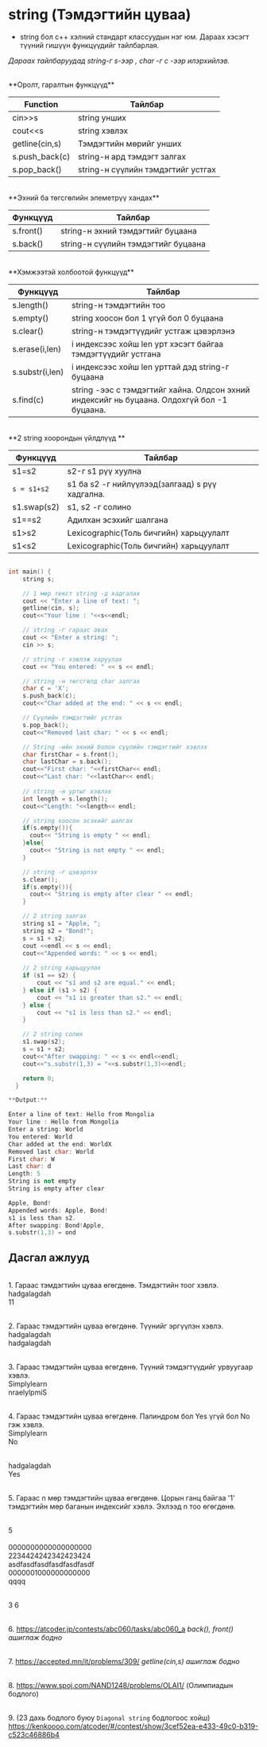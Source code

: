 # string (Тэмдэгтийн цуваа)

- string бол c++ хэлний стандарт классуудын нэг юм. Дараах хэсэгт түүний гишүүн функцүүдийг тайлбарлая.
 

*Дараах тайлбаруудад string-г s-ээр , char -г c -ээр 
илэрхийлэв.*

<br/>
**Оролт, гаралтын функцүүд** 

| Function|  Тайлбар  |
|------|-------| 
| cin>>s |  string унших |
| cout<<s |  string хэвлэх |
| getline(cin,s)|  Тэмдэгтийн мөрийг унших |
| s.push_back(c)|  string-н ард тэмдэгт залгах |
| s.pop_back()  |  string-н сүүлийн тэмдэгтийг устгах|

<br/>
**Эхний ба төгсгөлийн элеметрүү хандах**

| Функцүүд |Тайлбар|
|-----|-----|
|s.front()| string-н эхний тэмдэгтийг буцаана |
|s.back()|  string-н сүүлийн тэмдэгтийг буцаана |


<br/>
**Хэмжээтэй холбоотой функцүүд**

| Функцүүд | Тайлбар|
|-----|-----|
|s.length()| string-н тэмдэгтийн тоо |
|s.empty()| string хоосон бол 1 үгүй бол 0 буцаана|
|s.clear()| string-н тэмдэгтүүдийг устгаж цэвэрлэнэ|
|s.erase(i,len)| i индексээс хойш len урт хэсэгт байгаа тэмдэгтүүдийг устгана |
|s.substr(i,len)| i индексээс хойш len урттай дэд string-г буцаана |
|s.find(c)| string -ээс с тэмдэгтийг хайна. Олдсон эхний индексийг нь буцаана. Олдохгүй бол -1 буцаана. |


<br/>
**2 string хоорондын үйлдлүүд **

| Функцүүд |Тайлбар|
|-----|-----|
|s1=s2| s2-г s1 рүү хуулна |
|`s = s1+s2`| s1 ба s2 -г нийлүүлээд(залгаад) s рүү хадгална. |
|s1.swap(s2)| s1, s2 -г солино  |
|s1==s2| Адилхан эсэхийг шалгана |
|s1>s2|  Lexicographic(Толь бичгийн) харьцуулалт  |
|s1<s2|  Lexicographic(Толь бичгийн) харьцуулалт  |


``` c++

int main() {
    string s;

    // 1 мөр текст string -д хадгалах
    cout << "Enter a line of text: ";
    getline(cin, s);
    cout<<"Your line : "<<s<<endl;

    // string -г гараас авах
    cout << "Enter a string: ";
    cin >> s;

    // string -г хэвлэж харуулах
    cout << "You entered: " << s << endl;

    // string -н төгсгөлд char залгах
    char c = 'X';
    s.push_back(c);
    cout<<"Char added at the end: " << s << endl;

    // Сүүлийн тэмдэгтийг устгах
    s.pop_back();
    cout<<"Removed last char: " << s << endl;

    // String -ийн эхний болон сүүлийн тэмдэгтийг хэвлэх
    char firstChar = s.front();
    char lastChar = s.back();
    cout<<"First char: "<<firstChar<< endl;
    cout<<"Last char: "<<lastChar<< endl;
    
    // string -н уртыг хэвлэх
    int length = s.length();
    cout<<"Length: "<<length<< endl;

    // string хоосон эсэхийг шалгах
    if(s.empty()){
      cout<< "String is empty " << endl;
    }else{
      cout<< "String is not empty " << endl;
    }

    // string -г цэвэрлэх
    s.clear();
    if(s.empty()){
      cout<< "String is empty after clear " << endl;
    }

    // 2 string залгах
    string s1 = "Apple, ";
    string s2 = "Bond!";
    s = s1 + s2;
    cout <<endl << s << endl;
    cout<<"Appended words: " << s << endl;
    
    // 2 string харьцуулах
    if (s1 == s2) {
        cout << "s1 and s2 are equal." << endl;
    } else if (s1 > s2) {
        cout << "s1 is greater than s2." << endl;
    } else {
        cout << "s1 is less than s2." << endl;
    }

    // 2 string солих
    s1.swap(s2);
    s = s1 + s2;
    cout<<"After swapping: " << s << endl<<endl;
    cout<<"s.substr(1,3) = "<<s.substr(1,3)<<endl;

    return 0;
  }

**Output:**

Enter a line of text: Hello from Mongolia
Your line : Hello from Mongolia
Enter a string: World
You entered: World
Char added at the end: WorldX
Removed last char: World
First char: W
Last char: d
Length: 5
String is not empty
String is empty after clear

Apple, Bond!
Appended words: Apple, Bond!
s1 is less than s2.
After swapping: Bond!Apple,
s.substr(1,3) = ond
```

## Дасгал ажлууд ##

<br>1. Гараас тэмдэгтийн цуваа өгөгдөнө. Тэмдэгтийн тоог хэвлэ.
<br/> hadgalagdah
<br/> 11

<br>2. Гараас тэмдэгтийн цуваа өгөгдөнө. Түүнийг эргүүлэн хэвлэ.
<br/> hadgalagdah
<br/> hadgalagdah

<br>3. Гараас тэмдэгтийн цуваа өгөгдөнө. Түүний тэмдэгтүүдийг урвуугаар хэвлэ.
<br/> Simplylearn
<br/> nraelylpmiS

<br>4. Гараас тэмдэгтийн цуваа өгөгдөнө. Палиндром бол Yes үгүй бол No гэж хэвлэ.
<br/> Simplylearn
<br/> No

<br/> hadgalagdah
<br/> Yes

<br>5. Гараас n мөр тэмдэгтийн цуваа өгөгдөнө. Цорын ганц байгаа '1' тэмдэгтийн мөр баганын индексийг хэвлэ. Эхлээд n тоо өгөгдөнө.

<br/> 5
<br/>
<br/> 0000000000000000000
<br/> 2234424242342423424
<br/> asdfasdfasdfasdfasdfasdf
<br/> 0000001000000000000
<br/> qqqq

<br/> 3  6

<br>6. https://atcoder.jp/contests/abc060/tasks/abc060_a 
  *back(), front() ашиглаж бодно*

<br>7. https://accepted.mn/it/problems/309/
  *getline(cin,s) ашиглаж бодно*

<br>8. https://www.spoj.com/NAND1248/problems/OLAI1/ (Олимпиадын бодлого)

<br>9. 
(23  дахь бодлого буюу `Diagonal string` бодлогоос хойш)<br>https://kenkoooo.com/atcoder/#/contest/show/3cef52ea-e433-49c0-b319-c523c46886b4 
 